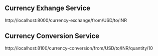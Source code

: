## Currency Exhange Service
http://localhost:8000/currency-exchange/from/USD/to/INR

## Currency Conversion Service
http://localhost:8100/currency-conversion/from/USD/to/INR/quantity/10